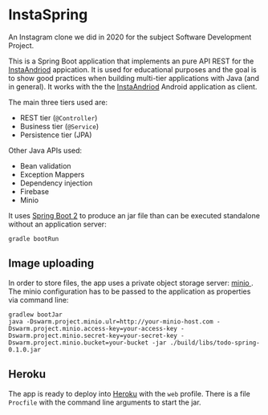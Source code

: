 # InstaSpring
An Instagram clone we did in 2020 for the subject Software Development Project.  

This is a Spring Boot application that implements an pure API REST for the [InstaAndriod](https://github.com/sergiMagret/insta_android_copy_pds/) appication. It is used for educational purposes and the goal is to show good practices when building multi-tier applications with Java (and in general). It works with the the [InstaAndriod](https://github.com/sergiMagret/insta_android_copy_pds/) Android application as client.

The main three tiers used are:

* REST tier (```@Controller```)
* Business tier (```@Service```)
* Persistence tier (JPA)

Other Java APIs used:

* Bean validation
* Exception Mappers
* Dependency injection
* Firebase
* Minio

It uses [Spring Boot 2](https://spring.io/projects/spring-boot) to produce an jar file than can be executed standalone without an application server:

```
gradle bootRun
```

## Image uploading

In order to store files, the app uses a private object storage server: [minio      ](https://www.minio.io/). The minio configuration has to be passed to the application as properties via command line:

```
gradlew bootJar
java -Dswarm.project.minio.ulr=http://your-minio-host.com -Dswarm.project.minio.access-key=your-access-key -Dswarm.project.minio.secret-key=your-secret-key -Dswarm.project.minio.bucket=your-bucket -jar ./build/libs/todo-spring-0.1.0.jar
```



## Heroku

The app is ready to deploy into [Heroku](http://heroku.com) with the ```web``` profile. There is a file ```Procfile``` with the command line arguments to start the jar.
